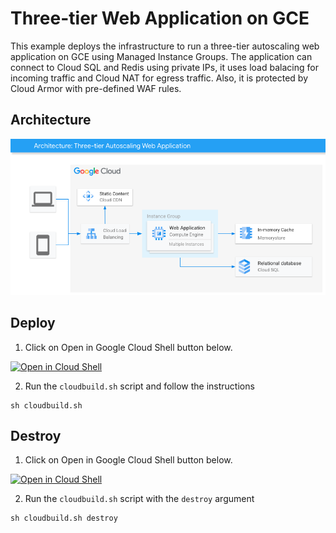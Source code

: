 # Three-tier Web Application on GCE

This example deploys the infrastructure to run a three-tier autoscaling web application on GCE using Managed Instance Groups.
The application can connect to Cloud SQL and Redis using private IPs, it uses load balacing for incoming traffic and Cloud NAT for egress traffic. Also, it is protected by Cloud Armor with pre-defined WAF rules.


## Architecture
![architecture](architecture.png)

## Deploy

1. Click on Open in Google Cloud Shell button below.
<a href="https://ssh.cloud.google.com/cloudshell/editor?cloudshell_git_repo=https://github.com/GoogleCloudPlatform/click-to-deploy-solutions&cloudshell_workspace=three-tier-app-gce" target="_new">
    <img alt="Open in Cloud Shell" src="https://gstatic.com/cloudssh/images/open-btn.svg">
</a>

2. Run the `cloudbuild.sh` script and follow the instructions
```
sh cloudbuild.sh
```

## Destroy
1. Click on Open in Google Cloud Shell button below.
<a href="https://ssh.cloud.google.com/cloudshell/editor?cloudshell_git_repo=https://github.com/GoogleCloudPlatform/click-to-deploy-solutions&cloudshell_workspace=three-tier-app-gce" target="_new">
    <img alt="Open in Cloud Shell" src="https://gstatic.com/cloudssh/images/open-btn.svg">
</a>

2. Run the `cloudbuild.sh` script with the `destroy` argument
```
sh cloudbuild.sh destroy
```
